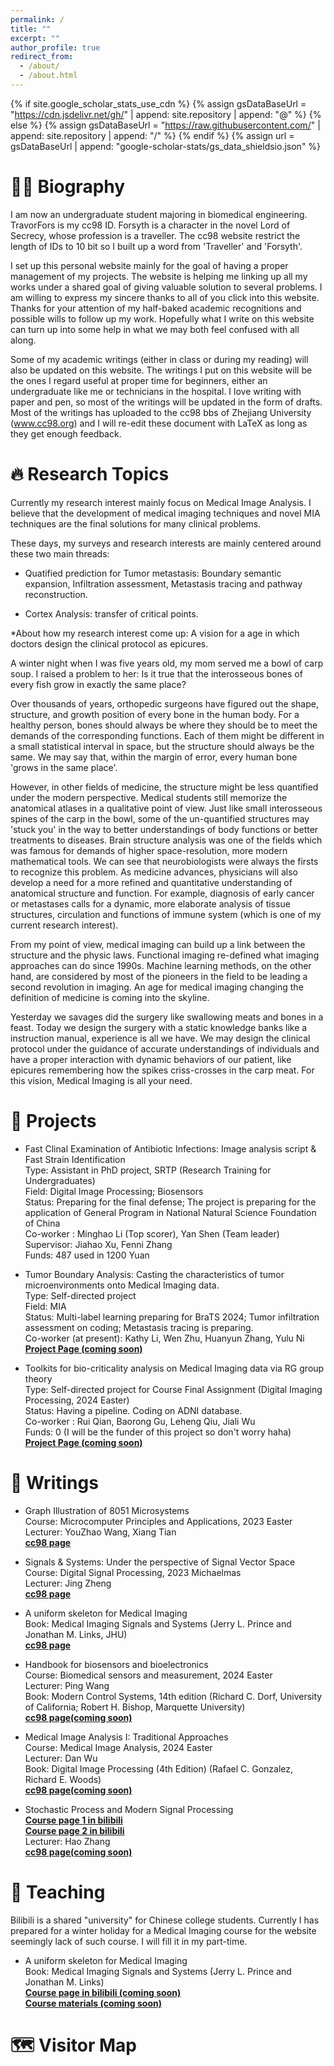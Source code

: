 ```yaml
---
permalink: /
title: ""
excerpt: ""
author_profile: true
redirect_from: 
  - /about/
  - /about.html
---
```


{% if site.google_scholar_stats_use_cdn %}
{% assign gsDataBaseUrl = "https://cdn.jsdelivr.net/gh/" | append: site.repository | append: "@" %}
{% else %}
{% assign gsDataBaseUrl = "https://raw.githubusercontent.com/" | append: site.repository | append: "/" %}
{% endif %}
{% assign url = gsDataBaseUrl | append: "google-scholar-stats/gs_data_shieldsio.json" %}

<span class='anchor' id='about-me'></span>

# 🧍‍♂️ Biography
I am now an undergraduate student majoring in biomedical engineering. TravorFors is my cc98 ID. Forsyth is a character in the novel Lord of Secrecy, whose profession is a traveller. The cc98 website restrict the length of IDs to 10 bit so I built up a word from 'Traveller' and 'Forsyth'. 

I set up this personal website mainly for the goal of having a proper management of my projects. The website is helping me linking up all my works under a shared goal of giving valuable solution to several problems. I am willing to express my sincere thanks to all of you click into this website. Thanks for your attention of my half-baked academic recognitions and possible wills to follow up my work. Hopefully what I write on this website can turn up into some help in what we may both feel confused with all along.

Some of my academic writings (either in class or during my reading) will also be updated on this website. The writings I put on this website will be the ones I regard useful at proper time for beginners, either an undergraduate like me or technicians in the hospital. I love writing with paper and pen, so most of the writings will be updated in the form of drafts. Most of the writings has uploaded to the cc98 bbs of Zhejiang University (www.cc98.org) and I will re-edit these document with LaTeX as long as they get enough feedback. 

# 🔥 Research Topics

Currently my research interest mainly focus on Medical Image Analysis. I believe that the development of medical imaging techniques and novel MIA techniques are the final solutions for many clinical problems. <br />

These days, my surveys and research interests are mainly centered around these two main threads: <br />

- Quatified prediction for Tumor metastasis: Boundary semantic expansion, Infiltration assessment, Metastasis tracing and pathway reconstruction.  <br />

- Cortex Analysis: transfer of critical points.  <br />

*About how my research interest come up: A vision for a age in which doctors design the clinical protocol as epicures.

A winter night when I was five years old, my mom served me a bowl of carp soup. I raised a problem to her: Is it true that the interosseous bones of every fish grow in exactly the same place? <br />

Over thousands of years, orthopedic surgeons have figured out the shape, structure, and growth position of every bone in the human body. For a healthy person, bones should always be where they should be to meet the demands of the corresponding functions. Each of them might be different in a small statistical interval in space, but the structure should always be the same. We may say that, within the margin of error, every human bone 'grows in the same place'. <br />

However, in other fields of medicine, the structure might be less quantified under the modern perspective. Medical students still memorize the anatomical atlases in a qualitative point of view. Just like small interosseous spines of the carp in the bowl, some of the un-quantified structures may 'stuck you' in the way to better understandings of body functions or better treatments to diseases. Brain structure analysis was one of the fields which was famous for demands of higher space-resolution, more modern mathematical tools. We can see that neurobiologists were always the firsts to recognize this problem. As medicine advances, physicians will also develop a need for a more refined and quantitative understanding of anatomical structure and function. For example, diagnosis of early cancer or metastases calls for a dynamic, more elaborate analysis of tissue structures, circulation and functions of immune system (which is one of my current research interest). <br />

From my point of view, medical imaging can build up a link between the structure and the physic laws. Functional imaging re-defined what imaging approaches can do since 1990s. Machine learning methods, on the other hand, are considered by most of the pioneers in the field to be leading a second revolution in imaging. An age for medical imaging changing the definition of medicine is coming into the skyline. <br />

Yesterday we savages did the surgery like swallowing meats and bones in a feast. Today we design the surgery with a static knowledge banks like a instruction manual, experience is all we have. We may design the clinical protocol under the guidance of accurate understandings of individuals and have a proper interaction with dynamic behaviors of our patient, like epicures remembering how the spikes criss-crosses in the carp meat. For this vision, Medical Imaging is all your need. <br />

# 📝 Projects
- Fast Clinal Examination of Antibiotic Infections: Image analysis script & Fast Strain Identification <br />
  Type: Assistant in PhD project, SRTP (Research Training for Undergraduates) <br />
  Field: Digital Image Processing; Biosensors  <br />
  Status: Preparing for the final defense; The project is preparing for the application of General Program in National Natural Science Foundation of China <br />
  Co-worker : Minghao Li (Top scorer), Yan Shen (Team leader) <br />
  Supervisor: Jiahao Xu, Fenni Zhang <br />
  Funds: 487 used in 1200 Yuan  <br />

- Tumor Boundary Analysis: Casting the characteristics of tumor microenvironments onto Medical Imaging data. <br />
  Type: Self-directed project <br />
  Field: MIA <br />
  Status: Multi-label learning preparing for BraTS 2024; Tumor infiltration assessment on coding; Metastasis tracing is preparing. <br />
  Co-worker (at present): Kathy Li, Wen Zhu, Huanyun Zhang, Yulu Ni <br />
  **[Project Page (coming soon)](https://BoundaryEstimator.github.io/)** <br />

- Toolkits for bio-criticality analysis on Medical Imaging data via RG group theory <br />
  Type: Self-directed project for Course Final Assignment (Digital Imaging Processing, 2024 Easter) <br />
  Status: Having a pipeline. Coding on ADNI database. <br />
  Co-worker : Rui Qian, Baorong Gu, Leheng Qiu, Jiali Wu <br />
  Funds: 0 (I will be the funder of this project so don't worry haha)  <br />
  **[Project Page (coming soon)](https://Bio-criticality-RGkit.github.io/)** <br />

# 📖 Writings
- Graph Illustration of 8051 Microsystems <br />
  Course: Microcomputer Principles and Applications, 2023 Easter <br />
  Lecturer: YouZhao Wang, Xiang Tian <br />
  **[cc98 page](https://www.cc98.org/topic/5640479)** <br />
- Signals & Systems: Under the perspective of Signal Vector Space <br />
  Course: Digital Signal Processing, 2023 Michaelmas <br />
  Lecturer: Jing Zheng <br />
  **[cc98 page](https://www.cc98.org/topic/5735494)** <br />
- A uniform skeleton for Medical Imaging <br />
  Book: Medical Imaging Signals and Systems (Jerry L. Prince and Jonathan M. Links, JHU) <br />
  **[cc98 page](https://www.cc98.org/topic/5735488)** <br />
  
- Handbook for biosensors and bioelectronics <br />
  Course: Biomedical sensors and measurement, 2024 Easter <br />
  Lecturer: Ping Wang <br />
  Book: Modern Control Systems, 14th edition (Richard C. Dorf, University of California; Robert H. Bishop, Marquette University) <br />
  **[cc98 page(coming soon)](https://www.cc98.org/topic/5735488)** <br />
- Medical Image Analysis I: Traditional Approaches <br />
  Course: Medical Image Analysis, 2024 Easter <br />
  Lecturer: Dan Wu <br />
  Book: Digital Image Processing (4th Edition) (Rafael C. Gonzalez, Richard E. Woods) <br />
  **[cc98 page(coming soon)](https://www.cc98.org/topic/5735488)** <br />
- Stochastic Process and Modern Signal Processing <br />
  **[Course page 1 in bilibili](https://www.bilibili.com/video/BV1wj411k7Tj/?spm_id_from=333.337.search-card.all.click&vd_source=7b5afae343cc001dd31fbe5988ea0623)** <br />
  **[Course page 2 in bilibili](https://www.bilibili.com/video/BV1zw411c7PC/?spm_id_from=333.999.0.0&vd_source=7b5afae343cc001dd31fbe5988ea0623)** <br />
  Lecturer: Hao Zhang <br />
  **[cc98 page(coming soon)](https://www.cc98.org/topic/5735488)** <br />
  
# 📖 Teaching

Bilibili is a shared "university" for Chinese college students. Currently I has prepared for a winter holiday for a Medical Imaging course for the website seemingly lack of such course. I will fill it in my part-time.

- A uniform skeleton for Medical Imaging <br />
  Book: Medical Imaging Signals and Systems (Jerry L. Prince and Jonathan M. Links) <br />
  **[Course page in bilibili (coming soon)](https://www.bilibili.com)** <br />
  **[Course materials (coming soon)](https://Medical_Imaging.github.io/)** <br />
  
# 🗺️ Visitor Map
<script type="text/javascript" src="//rf.revolvermaps.com/0/0/8.js?i=5l1j5s5u3vz&amp;m=0&amp;c=00fff6&amp;cr1=ff00ff&amp;f=arial&amp;l=33" async="async"></script>
